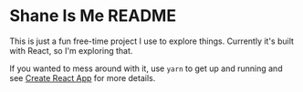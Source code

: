 # Shane Is Me README

This is just a fun free-time project I use to explore things. Currently it's built with React, so I'm exploring that.

If you wanted to mess around with it, use `yarn` to get up and running and see [Create React App](https://github.com/facebookincubator/create-react-app) for more details.
